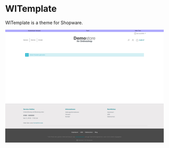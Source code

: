 # WlTemplate
WlTemplate is a theme for Shopware.

![ScreenShot](https://github.com/Thomas-Winterling/winterling-labs.com/blob/master/src/img/shopware-theme1.png)
